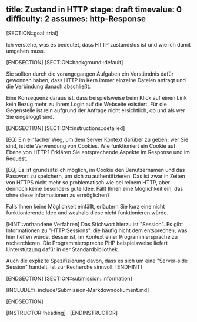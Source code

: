 title: Zustand in HTTP
stage: draft
timevalue: 0
difficulty: 2
assumes: http-Response
---
[SECTION::goal::trial]

Ich verstehe, was es bedeutet, dass HTTP zustandslos ist und wie ich damit umgehen muss.

[ENDSECTION]
[SECTION::background::default]

Sie sollten durch die vorangegangen Aufgaben ein Verständnis dafür gewonnen haben, dass HTTP
im Kern immer einzelne Dateien anfragt und die Verbindung danach abschließt.

Eine Konsequenz daraus ist, dass beispielsweise beim Klick auf einen Link kein Bezug mehr zu
Ihrem Login auf die Webseite existiert. Für die Gegenstelle ist rein aufgrund der Anfrage
nicht ersichtlich, ob und als wer Sie eingeloggt sind.

[ENDSECTION]
[SECTION::instructions::detailed]

[EQ] Ein einfacher Weg, um dem Server Kontext darüber zu geben, wer Sie sind, ist die Verwendung
von Cookies. Wie funktioniert ein Cookie auf Ebene von HTTP? Erklären Sie entsprechende Aspekte
im Response und im Request.

[EQ] Es ist grundsätzlich möglich, im Cookie den Benutzernamen und das Passwort zu speichern, um
sich zu authentifizieren. Das ist zwar in Zeiten von HTTPS nicht mehr so problematisch wie bei
reinem HTTP, aber dennoch keine besonders gute Idee. Fällt Ihnen eine Möglichkeit ein, das ohne
diese Informationen zu ermöglichen?

Falls Ihnen keine Möglichkeit einfällt, erläutern Sie kurz eine nicht funktionierende Idee und
weshalb diese nicht funktionieren würde.

[HINT::vorhandene Verfahren]
Das Stichwort hierzu ist "Session". Es gibt Informationen zu "HTTP Sessions", die häufig nicht dem
entsprechen, was hier helfen würde. Besser ist, 
im Kontext einer Programmiersprache zu recherchieren.
Die Programmiersprache PHP beispielsweise liefert Unterstützung dafür in der Standardbibliothek.

Auch die explizite Spezifizierung davon, dass es sich um eine "Server-side Session" handelt, ist
zur Recherche sinnvoll.
[ENDHINT]

[ENDSECTION]
[SECTION::submission::information]

[INCLUDE::/_include/Submission-Markdowndokument.md]

[ENDSECTION]

[INSTRUCTOR::heading]
.
[ENDINSTRUCTOR]
